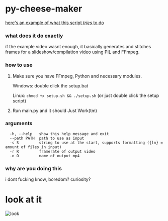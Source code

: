 # py-cheese-maker
[here's an example of what this script *tries* to do](https://cdn.discordapp.com/attachments/285880764493725696/888102683456716820/top_5000_cheeses_1_1_1.mp4)

### what does it do exactly
if the example video wasnt enough, it basically generates and stitches frames for a slideshow/compilation video using PIL and FFmpeg.

### how to use
1. Make sure you have FFmpeg, Python and necessary modules.

   Windows: double click the setup.bat

   Linux: ``chmod +x setup.sh && ./setup.sh`` (or just double click the setup script)
2. Run main.py and it should Just Work(tm)

### arguments
```optional arguments:
  -h, --help   show this help message and exit
  --path PATH  path to use as input
  -s S         string to use at the start, supports formatting ({ln} = amount of files in input)
  -r R         framerate of output video
  -o O         name of output mp4
  ```
### why are you doing this
i dont fucking know, boredom? curiosity?

# look at it

![look](https://octodex.github.com/images/inflatocat.png)